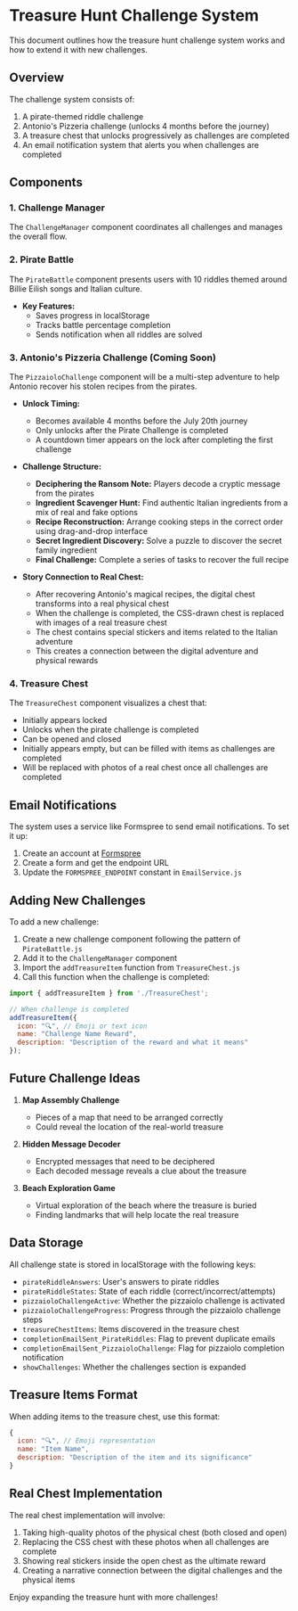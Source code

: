 # Treasure Hunt Challenge System

This document outlines how the treasure hunt challenge system works and how to extend it with new challenges.

## Overview

The challenge system consists of:

1. A pirate-themed riddle challenge
2. Antonio's Pizzeria challenge (unlocks 4 months before the journey)
3. A treasure chest that unlocks progressively as challenges are completed
4. An email notification system that alerts you when challenges are completed

## Components

### 1. Challenge Manager

The `ChallengeManager` component coordinates all challenges and manages the overall flow.

### 2. Pirate Battle

The `PirateBattle` component presents users with 10 riddles themed around Billie Eilish songs and Italian culture.

- **Key Features:**
  - Saves progress in localStorage
  - Tracks battle percentage completion
  - Sends notification when all riddles are solved

### 3. Antonio's Pizzeria Challenge (Coming Soon)

The `PizzaioloChallenge` component will be a multi-step adventure to help Antonio recover his stolen recipes from the pirates.

- **Unlock Timing:**
  - Becomes available 4 months before the July 20th journey
  - Only unlocks after the Pirate Challenge is completed
  - A countdown timer appears on the lock after completing the first challenge

- **Challenge Structure:**
  - **Deciphering the Ransom Note:** Players decode a cryptic message from the pirates
  - **Ingredient Scavenger Hunt:** Find authentic Italian ingredients from a mix of real and fake options
  - **Recipe Reconstruction:** Arrange cooking steps in the correct order using drag-and-drop interface
  - **Secret Ingredient Discovery:** Solve a puzzle to discover the secret family ingredient
  - **Final Challenge:** Complete a series of tasks to recover the full recipe

- **Story Connection to Real Chest:**
  - After recovering Antonio's magical recipes, the digital chest transforms into a real physical chest
  - When the challenge is completed, the CSS-drawn chest is replaced with images of a real treasure chest
  - The chest contains special stickers and items related to the Italian adventure
  - This creates a connection between the digital adventure and physical rewards

### 4. Treasure Chest

The `TreasureChest` component visualizes a chest that:
  - Initially appears locked
  - Unlocks when the pirate challenge is completed
  - Can be opened and closed
  - Initially appears empty, but can be filled with items as challenges are completed
  - Will be replaced with photos of a real chest once all challenges are completed

## Email Notifications

The system uses a service like Formspree to send email notifications. To set it up:

1. Create an account at [Formspree](https://formspree.io/)
2. Create a form and get the endpoint URL
3. Update the `FORMSPREE_ENDPOINT` constant in `EmailService.js`

## Adding New Challenges

To add a new challenge:

1. Create a new challenge component following the pattern of `PirateBattle.js`
2. Add it to the `ChallengeManager` component
3. Import the `addTreasureItem` function from `TreasureChest.js`
4. Call this function when the challenge is completed:

```javascript
import { addTreasureItem } from './TreasureChest';

// When challenge is completed
addTreasureItem({
  icon: "🔍", // Emoji or text icon
  name: "Challenge Name Reward",
  description: "Description of the reward and what it means"
});
```

## Future Challenge Ideas

1. **Map Assembly Challenge**
   - Pieces of a map that need to be arranged correctly
   - Could reveal the location of the real-world treasure

2. **Hidden Message Decoder**
   - Encrypted messages that need to be deciphered
   - Each decoded message reveals a clue about the treasure

3. **Beach Exploration Game**
   - Virtual exploration of the beach where the treasure is buried
   - Finding landmarks that will help locate the real treasure

## Data Storage

All challenge state is stored in localStorage with the following keys:

- `pirateRiddleAnswers`: User's answers to pirate riddles
- `pirateRiddleStates`: State of each riddle (correct/incorrect/attempts)
- `pizzaioloChallengeActive`: Whether the pizzaiolo challenge is activated
- `pizzaioloChallengeProgress`: Progress through the pizzaiolo challenge steps
- `treasureChestItems`: Items discovered in the treasure chest
- `completionEmailSent_PirateRiddles`: Flag to prevent duplicate emails
- `completionEmailSent_PizzaioloChallenge`: Flag for pizzaiolo completion notification
- `showChallenges`: Whether the challenges section is expanded

## Treasure Items Format

When adding items to the treasure chest, use this format:

```javascript
{
  icon: "🔍", // Emoji representation
  name: "Item Name",
  description: "Description of the item and its significance"
}
```

## Real Chest Implementation

The real chest implementation will involve:

1. Taking high-quality photos of the physical chest (both closed and open)
2. Replacing the CSS chest with these photos when all challenges are complete
3. Showing real stickers inside the open chest as the ultimate reward
4. Creating a narrative connection between the digital challenges and the physical items

Enjoy expanding the treasure hunt with more challenges!